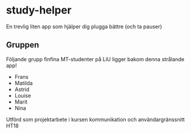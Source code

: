 # study-helper
En trevlig liten app som hjälper dig plugga bättre (och ta pauser)

## Gruppen
Följande grupp finfina MT-studenter på LiU ligger bakom denna strålande app!

* Frans
* Matilda
* Astrid
* Louise
* Marit
* Nina

Utförd som projektarbete i kursen kommunikation och användargränssnitt HT18
